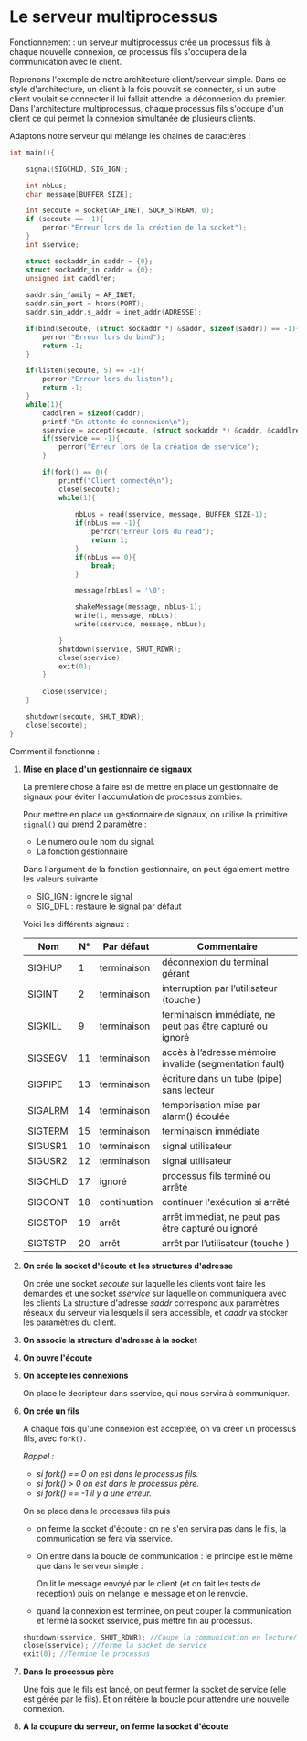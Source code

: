 # Le serveur multiprocessus 

Fonctionnement : un serveur multiprocessus crée un processus fils à chaque nouvelle connexion, ce processus fils s'occupera de la communication avec le client. 

Reprenons l'exemple de notre architecture client/serveur simple. Dans ce style d'architecture, un client à la fois pouvait se connecter, si un autre client voulait se connecter il lui fallait attendre la déconnexion du premier. Dans l'architecture multiprocessus, chaque processus fils s'occupe d'un client ce qui permet la connexion simultanée de plusieurs clients. 

Adaptons notre serveur qui mélange les chaines de caractères : 

```c
int main(){

    signal(SIGCHLD, SIG_IGN);

    int nbLus;
    char message[BUFFER_SIZE];

    int secoute = socket(AF_INET, SOCK_STREAM, 0);
    if (secoute == -1){
        perror("Erreur lors de la création de la socket");
    }
    int sservice;

    struct sockaddr_in saddr = {0};
    struct sockaddr_in caddr = {0};
    unsigned int caddlren;
    
    saddr.sin_family = AF_INET;
    saddr.sin_port = htons(PORT);
    saddr.sin_addr.s_addr = inet_addr(ADRESSE);

    if(bind(secoute, (struct sockaddr *) &saddr, sizeof(saddr)) == -1){
        perror("Erreur lors du bind");
        return -1;
    }

    if(listen(secoute, 5) == -1){
        perror("Erreur lors du listen");
        return -1;
    }
    while(1){
        caddlren = sizeof(caddr);
        printf("En attente de connexion\n");
        sservice = accept(secoute, (struct sockaddr *) &caddr, &caddlren);
        if(sservice == -1){
            perror("Erreur lors de la création de sservice");
        }

        if(fork() == 0){
            printf("Client connecté\n");
            close(secoute);
            while(1){
            
                nbLus = read(sservice, message, BUFFER_SIZE-1);
                if(nbLus == -1){
                    perror("Erreur lors du read");
                    return 1;
                }
                if(nbLus == 0){
                    break;
                }

                message[nbLus] = '\0';  

                shakeMessage(message, nbLus-1);
                write(1, message, nbLus);
                write(sservice, message, nbLus);

            }   
            shutdown(sservice, SHUT_RDWR);
            close(sservice); 
            exit(0);
        }
        
        close(sservice);
    }

    shutdown(secoute, SHUT_RDWR);
    close(secoute);
}
```

Comment il fonctionne : 

1. **Mise en place d'un gestionnaire de signaux**

    La première chose à faire est de mettre en place un gestionnaire de signaux pour éviter l'accumulation de processus zombies. 

    Pour mettre en place un gestionnaire de signaux, on utilise la primitive `signal()` qui prend 2 paramètre : 
    - Le numero ou le nom du signal. 
    - La fonction gestionnaire

    Dans l'argument de la fonction gestionnaire, on peut également mettre les valeurs suivante : 
    - SIG_IGN : ignore le signal
    - SIG_DFL : restaure le signal par défaut

    Voici les différents signaux : 

    | Nom      | N°  | Par défaut  | Commentaire                                               |
    |----------|-----|-------------|-----------------------------------------------------------|
    | SIGHUP   | 1   | terminaison | déconnexion du terminal gérant                            |
    | SIGINT   | 2   | terminaison | interruption par l’utilisateur (touche <Ctrl-C>)          |
    | SIGKILL  | 9   | terminaison | terminaison immédiate, ne peut pas être capturé ou ignoré |
    | SIGSEGV  | 11  | terminaison | accès à l’adresse mémoire invalide (segmentation fault)   |
    | SIGPIPE  | 13  | terminaison | écriture dans un tube (pipe) sans lecteur                 |
    | SIGALRM  | 14  | terminaison | temporisation mise par alarm() écoulée                    |
    | SIGTERM  | 15  | terminaison | terminaison immédiate                                     |
    | SIGUSR1  | 10  | terminaison | signal utilisateur                                        |
    | SIGUSR2  | 12  | terminaison | signal utilisateur                                        |
    | SIGCHLD  | 17  | ignoré      | processus fils terminé ou arrêté                          |
    | SIGCONT  | 18  | continuation| continuer l'exécution si arrêté                           |
    | SIGSTOP  | 19  | arrêt       | arrêt immédiat, ne peut pas être capturé ou ignoré        |
    | SIGTSTP  | 20  | arrêt       | arrêt par l’utilisateur (touche <Ctrl-Z>)                 |

2. **On crée la socket d'écoute et les structures d'adresse**

    On crée une socket *secoute* sur laquelle les clients vont faire les demandes et une socket *sservice* sur laquelle on communiquera avec les clients
    La structure d'adresse *saddr* correspond aux paramètres réseaux du serveur via lesquels il sera accessible, et *caddr* va stocker les paramètres du client. 

3. **On associe la structure d'adresse à la socket**

4. **On ouvre l'écoute**

5. **On accepte les connexions**

    On place le decripteur dans sservice, qui nous servira à communiquer. 

6. **On crée un fils** 

    A chaque fois qu'une connexion est acceptée, on va créer un processus fils, avec `fork()`. 
    
    *Rappel :*
    - *si fork() == 0 on est dans le processus fils.*
    - *si fork() > 0 on est dans le processus père.*
    - *si fork() == -1 il y a une erreur.*

    On se place dans le processus fils puis 
    - on ferme la socket d'écoute : on ne s'en servira pas dans le fils, la communication se fera via sservice. 
    - On entre dans la boucle de communication : le principe est le même que dans le serveur simple :

        On lit le message envoyé par le client (et on fait les tests de reception) puis on melange le message et on le renvoie. 

    - quand la connexion est terminée, on peut couper la communication et fermé la socket sservice, puis mettre fin au processus. 

    ```c
    shutdown(sservice, SHUT_RDWR); //Coupe la communication en lecture/ecriture
    close(sservice); //ferme la socket de service
    exit(0); //Termine le processus
    ```

6. **Dans le processus père** 

    Une fois que le fils est lancé, on peut fermer la socket de service (elle est gérée par le fils). 
    Et on réitère la boucle pour attendre une nouvelle connexion. 

7. **A la coupure du serveur, on ferme la socket d'écoute**